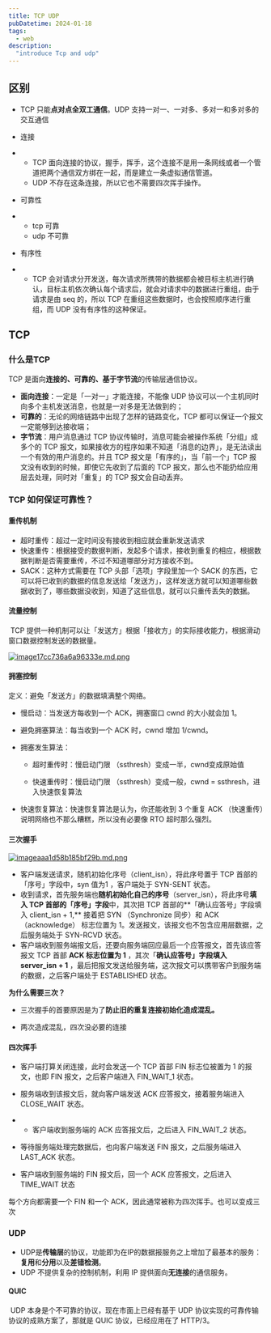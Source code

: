 ```yaml
---
title: TCP UDP
pubDatetime: 2024-01-18
tags:
  - web
description:
  "introduce Tcp and udp"
---
```


## 区别

- TCP 只能**点对点全双工通信**。UDP 支持一对一、一对多、多对一和多对多的交互通信
- 连接

- - TCP 面向连接的协议，握手，挥手，这个连接不是用一条网线或者一个管道把两个通信双方绑在一起，而是建立一条虚拟通信管道。
  - UDP 不存在这条连接，所以它也不需要四次挥手操作。

- 可靠性

- - tcp 可靠
  - udp 不可靠

- 有序性

- - TCP 会对请求分开发送，每次请求所携带的数据都会被目标主机进行确认，目标主机依次确认每个请求后，就会对请求中的数据进行重组，由于请求是由 seq 的，所以 TCP 在重组这些数据时，也会按照顺序进行重组，而 UDP 没有有序性的这种保证。

## TCP

### 什么是TCP

TCP 是面向**连接的、可靠的、基于字节流**的传输层通信协议。

- **面向连接**：一定是「一对一」才能连接，不能像 UDP 协议可以一个主机同时向多个主机发送消息，也就是一对多是无法做到的；
- **可靠的**：无论的网络链路中出现了怎样的链路变化，TCP 都可以保证一个报文一定能够到达接收端；
- **字节流**：用户消息通过 TCP 协议传输时，消息可能会被操作系统「分组」成多个的 TCP 报文，如果接收方的程序如果不知道「消息的边界」，是无法读出一个有效的用户消息的。并且 TCP 报文是「有序的」，当「前一个」TCP 报文没有收到的时候，即使它先收到了后面的 TCP 报文，那么也不能扔给应用层去处理，同时对「重复」的 TCP 报文会自动丢弃。

### TCP 如何保证可靠性？

#### 重传机制

- 超时重传：超过一定时间没有接收到相应就会重新发送请求
- 快速重传：根据接受的数据判断，发起多个请求，接收到重复的相应，根据数据判断是否需要重传，不过不知道哪部分对方接收不到。
- SACK：这种方式需要在 TCP 头部「选项」字段里加一个 SACK 的东西，它可以将已收到的数据的信息发送给「发送方」，这样发送方就可以知道哪些数据收到了，哪些数据没收到，知道了这些信息，就可以只重传丢失的数据。

#### 流量控制

​	TCP 提供一种机制可以让「发送方」根据「接收方」的实际接收能力，根据滑动窗口数据控制发送的数据量。

[![image17cc736a6a96333e.md.png](https://img.picgo.net/2024/01/18/image17cc736a6a96333e.md.png)](https://www.picgo.net/image/SoUkNC)

#### 拥塞控制

定义：避免「发送方」的数据填满整个网络。

- 慢启动：当发送方每收到一个 ACK，拥塞窗口 cwnd 的大小就会加 1。

- 避免拥塞算法：每当收到一个 ACK 时，cwnd 增加 1/cwnd。

- 拥塞发生算法：

  - 超时重传时：慢启动门限 （ssthresh）变成一半，cwnd变成原始值

  - 快速重传时：慢启动门限 （ssthresh）变成一般，cwnd = ssthresh，进入快速恢复算法

- 快速恢复算法：快速恢复算法是认为，你还能收到 3 个重复 ACK （快速重传）说明网络也不那么糟糕，所以没有必要像 RTO 超时那么强烈。

#### 三次握手

[![imageaaa1d58b185bf29b.md.png](https://img.picgo.net/2024/01/17/imageaaa1d58b185bf29b.md.png)](https://www.picgo.net/image/SoULVY)

- 客户端发送请求，随机初始化序号（client_isn），将此序号置于 TCP 首部的「序号」字段中，syn 值为1 ，客户端处于 SYN-SENT 状态。
- 收到请求，首先服务端也**随机初始化自己的序号**（server_isn），将此序号**填入 TCP 首部的「序号」字段**中，其次把 TCP 首部的**「确认应答号」字段填入 client_isn + 1,** 接着把 SYN （Synchronize 同步）和 ACK（acknowledge） 标志位置为 1。发送报文，该报文也不包含应用层数据，之后服务端处于 SYN-RCVD 状态。
- 客户端收到服务端报文后，还要向服务端回应最后一个应答报文，首先该应答报文 TCP 首部 **ACK 标志位置为 1** ，其次「**确认应答号」字段填入 server_isn + 1** ，最后把报文发送给服务端，这次报文可以携带客户到服务端的数据，之后客户端处于 ESTABLISHED 状态。

**为什么需要三次？**

- 三次握手的首要原因是为了**防止旧的重复连接初始化造成混乱。**

- 两次造成混乱，四次没必要的连接

#### 四次挥手

- 客户端打算关闭连接，此时会发送一个 TCP 首部 FIN 标志位被置为 1 的报文，也即 FIN 报文，之后客户端进入 FIN_WAIT_1 状态。
- 服务端收到该报文后，就向客户端发送 ACK 应答报文，接着服务端进入 CLOSE_WAIT 状态。

- - 客户端收到服务端的 ACK 应答报文后，之后进入 FIN_WAIT_2 状态。

- 等待服务端处理完数据后，也向客户端发送 FIN 报文，之后服务端进入 LAST_ACK 状态。
- 客户端收到服务端的 FIN 报文后，回一个 ACK 应答报文，之后进入 TIME_WAIT 状态

每个方向都需要一个 FIN 和一个 ACK，因此通常被称为四次挥手。也可以变成三次

### UDP

- UDP是**传输层**的协议，功能即为在IP的数据报服务之上增加了最基本的服务：**复用**和**分用**以及**差错检测**。
- UDP 不提供复杂的控制机制，利用 IP 提供面向**无连接**的通信服务。

#### QUIC

​		UDP 本身是个不可靠的协议，现在市面上已经有基于 UDP 协议实现的可靠传输协议的成熟方案了，那就是 QUIC 协议，已经应用在了 HTTP/3。


